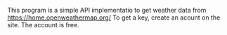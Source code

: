 This program is a simple API implementatio to get weather data from https://home.openweathermap.org/
To get a key, create an acount on the site. The account is free.